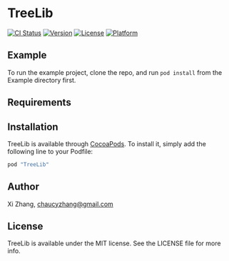 
# TreeLib

[![CI Status](http://img.shields.io/travis/tringappsXiZhang/TreeLib.svg?style=flat)](https://travis-ci.org/tringappsXiZhang/TreeLib)
[![Version](https://img.shields.io/cocoapods/v/TreeLib.svg?style=flat)](http://cocoapods.org/pods/TreeLib)
[![License](https://img.shields.io/cocoapods/l/TreeLib.svg?style=flat)](http://cocoapods.org/pods/TreeLib)
[![Platform](https://img.shields.io/cocoapods/p/TreeLib.svg?style=flat)](http://cocoapods.org/pods/TreeLib)

## Example

To run the example project, clone the repo, and run `pod install` from the Example directory first.

## Requirements

## Installation

TreeLib is available through [CocoaPods](http://cocoapods.org). To install
it, simply add the following line to your Podfile:

```ruby
pod "TreeLib"
```

## Author

Xi Zhang, chaucyzhang@gmail.com

## License

TreeLib is available under the MIT license. See the LICENSE file for more info.
